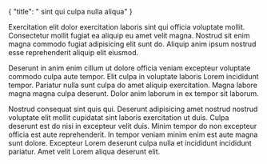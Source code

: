{
  "title": " sint qui culpa nulla aliqua"
}

Exercitation elit dolor exercitation laboris sint qui officia voluptate mollit. Consectetur mollit fugiat ea aliquip eu amet velit magna. Nostrud sit enim magna commodo fugiat adipisicing elit sunt do. Aliquip anim ipsum nostrud esse reprehenderit aliquip elit eiusmod.

Deserunt in anim enim cillum ut dolore officia veniam excepteur voluptate commodo culpa aute tempor. Elit culpa in voluptate laboris Lorem incididunt tempor. Pariatur nulla sunt culpa do amet aliquip exercitation. Magna labore magna magna culpa deserunt. Dolor anim laborum in ex tempor sit laborum.

Nostrud consequat sint quis qui. Deserunt adipisicing amet nostrud nostrud voluptate elit mollit cupidatat sint laboris exercitation ut duis. Culpa deserunt est do nisi in excepteur velit duis. Minim tempor do non excepteur officia est aute reprehenderit. In tempor veniam minim enim est aute magna sunt dolore. Excepteur Lorem deserunt culpa nulla et incididunt incididunt pariatur. Amet velit Lorem aliqua deserunt elit.